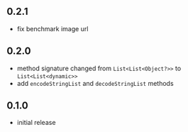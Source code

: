 ## 0.2.1

- fix benchmark image url

## 0.2.0

- method signature changed from `List<List<Object?>>` to `List<List<dynamic>>`
- add `encodeStringList` and `decodeStringList` methods

## 0.1.0

- initial release
